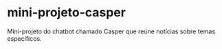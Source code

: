 # mini-projeto-casper
Mini-projeto do chatbot chamado Casper que reúne notícias sobre temas específicos.
